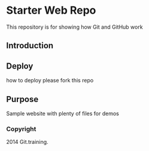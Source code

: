 # Starter Web Repo

This repository is for showing how Git and GitHub work

## Introduction

## Deploy
how to deploy
please fork this repo
## Purpose

Sample website with plenty of files for demos

### Copyright
2014 Git.training.